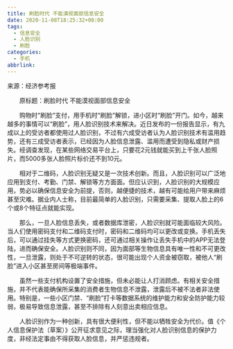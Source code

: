 ```yaml
---
title: 刷脸时代 不能漠视面部信息安全
date: 2020-11-08T18:25:32+08:00
tags:
  - 信息安全
  - 人脸识别
  - 刷脸
categories:
  - 手机
abbrlink:
---
```


来源：经济参考报

　　原标题：刷脸时代 不能漠视面部信息安全

　　购物时“刷脸”支付，用手机时“刷脸”解锁，进小区时“刷脸”开门。如今，越来越多的事情可以“刷脸”，用人脸识别技术来解决。近日发布的一份报告显示，有九成以上的受访者都使用过人脸识别，不过有六成受访者认为人脸识别技术有滥用趋势，还有三成受访者表示，已经因为人脸信息泄露、滥用而遭受到隐私或财产损失。经调查发现，在某些网络交易平台上，只要花2元钱就能买到上千张人脸照片，而5000多张人脸照片标价还不到10元。

　　相对于二维码，人脸识别无疑又是一次技术创新。而且，人脸识别可以广泛地应用到支付、考勤、门禁、解锁等方方面面。但应认识到，人脸识别的大规模应用，势必以确保信息安全为前提，否则，越便捷的技术，越有可能给用户带来麻烦甚至灾难。据业内人士称，目前最简单的人脸识别，只需要采集、提取人脸上的6个或8个特征点就能实现。

　　那么，一旦人脸信息丢失，或者数据库泄密，人脸识别就可能面临较大风险。当人们使用密码支付和二维码支付时，密码和二维码均可以更改或变换。手机丢失后，可以通过挂失等方式更换密码，还可通过相关操作让丢失手机中的APP无法登陆，进而确保安全。人脸识别则不同，因为面部等生物信息具有唯一性和不可更改性，一旦泄露，则处于不可逆转的状态，很可能出现个人资金被窃取，被他人“刷脸”进入小区甚至房间等极端事件。

　　虽然一些支付机构设置了安全措施，但未必能让人打消顾虑。有相关安全措施，并不代表能确保所采集的消费者生物信息不泄露，泄露后不被不法者非法使用。特别是，一些小区门禁、“刷脸”打卡等数据系统的维护能力和安全防护能力较弱，极易导致信息泄露，甚至不排除有人刻意出卖相应信息。

　　人脸识别作为一种创新，具有很大便利性，但不能以牺牲安全为代价。值《个人信息保护法（草案）》公开征求意见之际，理当强化对人脸识别信息的保护力度，非经法定事由不得获取人脸信息，并严惩违规者。